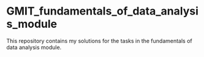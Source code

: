 # GMIT_fundamentals_of_data_analysis_module
This repository contains my solutions for the tasks in the fundamentals of data analysis module.

